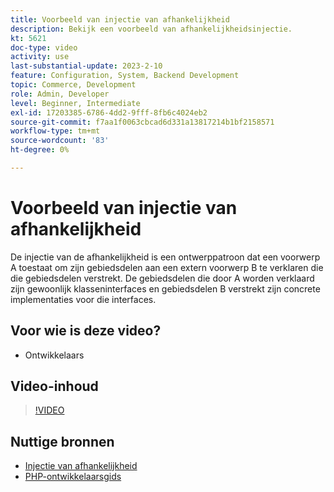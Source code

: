 ```yaml
---
title: Voorbeeld van injectie van afhankelijkheid
description: Bekijk een voorbeeld van afhankelijkheidsinjectie.
kt: 5621
doc-type: video
activity: use
last-substantial-update: 2023-2-10
feature: Configuration, System, Backend Development
topic: Commerce, Development
role: Admin, Developer
level: Beginner, Intermediate
exl-id: 17203385-6786-4dd2-9fff-8fb6c4024eb2
source-git-commit: f7aa1f0063cbcad6d331a13817214b1bf2158571
workflow-type: tm+mt
source-wordcount: '83'
ht-degree: 0%

---
```


# Voorbeeld van injectie van afhankelijkheid

De injectie van de afhankelijkheid is een ontwerppatroon dat een voorwerp A toestaat om zijn gebiedsdelen aan een extern voorwerp B te verklaren die die gebiedsdelen verstrekt. De gebiedsdelen die door A worden verklaard zijn gewoonlijk klasseninterfaces en gebiedsdelen B verstrekt zijn concrete implementaties voor die interfaces.

## Voor wie is deze video?

- Ontwikkelaars

## Video-inhoud

>[!VIDEO](https://video.tv.adobe.com/v/35799?quality=12&learn=on)

## Nuttige bronnen

- [Injectie van afhankelijkheid](https://developer.adobe.com/commerce/php/development/components/dependency-injection/)
- [PHP-ontwikkelaarsgids](https://developer.adobe.com/commerce/php/development/)
